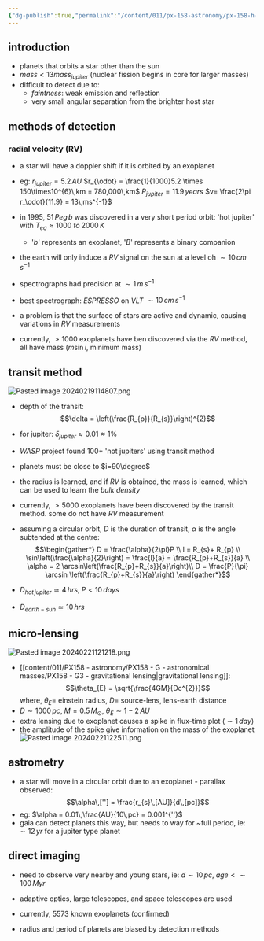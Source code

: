```yaml
---
{"dg-publish":true,"permalink":"/content/011/px-158-astronomy/px-158-h-the-solar-system-and-exoplantes/px-158-h4-exoplanets/","noteIcon":"1","created":"2024-11-25T10:50:32.000+00:00","updated":"2024-11-26T20:13:55.025+00:00"}
---
```


## introduction
- planets that orbits a star other than the sun
- $mass<13mass_{jupiter}$ (nuclear fission begins in core for larger masses)
- difficult to detect due to:
	- *faintness*: weak emission and reflection
	- very small angular separation from the brighter host star
## methods of detection
### radial velocity (RV)
- a star will have a doppler shift if it is orbited by an exoplanet
- eg:
		$r_{jupiter}=5.2\,AU$
		$r_{\odot} = \frac{1}{1000}5.2 \times 150\times10^{6}\,km = 780,000\,km$
		$P_{jupiter}= 11.9\,years$
		$v= \frac{2\pi r_\odot}{11.9} = 13\,ms^{-1}$

- in $1995$, $51\,Peg\,b$ was discovered in a very short period orbit: 'hot jupiter' with $T_{eq}\approx 1000\;to\;2000\,K$ 
	- '$b$' represents an exoplanet, '$B$' represents a binary companion
- the earth will only induce a *RV* signal on the sun at a level oh $\sim 10\,cm\,s^{-1}$
- spectrographs had precision at $\sim 1\,m\,s^{-1}$
- best spectrograph: *ESPRESSO* on *VLT* $\sim 10\,cm\,s^{-1}$
- a problem is that the surface of stars are active and dynamic, causing variations in *RV* measurements
- currently, $>1000$ exoplanets have ben discovered via the *RV* method, all have mass ($m\sin i$, minimum mass) 
## transit method
![Pasted image 20240219114807.png](/img/user/pics/Pasted%20image%2020240219114807.png)
- depth of the transit: 
$$\delta = \left(\frac{R_{p}}{R_{s}}\right)^{2}$$
- for jupiter: $\delta_{jupiter} \approx 0.01 \approx 1\%$
- *WASP* project found $100+$ 'hot jupiters' using transit method
- planets must be close to $i=90\degree$
- the radius is learned, and if *RV* is obtained, the mass is learned, which can be used to learn the *bulk density*
- currently, $>5000$ exoplanets have been discovered by the transit method. some do not have *RV* measurement

- assuming a circular orbit, $D$ is the duration of transit, $\alpha$ is the angle subtended at the centre: 
$$\begin{gather*}
		D = \frac{\alpha}{2\pi}P \\
		l = R_{s}+ R_{p} \\
		\sin\left(\frac{\alpha}{2}\right) = \frac{l}{a} = \frac{R_{p}+R_{s}}{a} \\
		\alpha = 2 \arcsin\left(\frac{R_{p}+R_{s}}{a}\right)\\
		D = \frac{P}{\pi} \arcsin \left(\frac{R_{p}+R_{s}}{a}\right)
	\end{gather*}$$
- $D_{hot\,jupiter} \simeq 4\,hrs,\; P<10\,days$
- $D_{earth-sun} \simeq 10\,hrs$
## micro-lensing
![Pasted image 20240221121218.png](/img/user/pics/Pasted%20image%2020240221121218.png)
- [[content/011/PX158 - astronomy/PX158 - G - astronomical masses/PX158 - G3 - gravitational lensing\|gravitational lensing]]: 
$$\theta_{E} = \sqrt{\frac{4GM}{Dc^{2}}}$$
	where, $\theta_{E}=$ einstein radius, $D=$ source-lens, lens-earth distance
- $D\sim 1000\,pc$, $M=0.5\,M_\odot$, $\theta_{E}\sim 1-2\,AU$
- extra lensing due to exoplanet causes a spike in flux-time plot ($\sim 1\,day$)
- the amplitude of the spike give information on the mass of the exoplanet
![Pasted image 20240221122511.png](/img/user/pics/Pasted%20image%2020240221122511.png)
## astrometry
- a star will move in a circular orbit due to an exoplanet - parallax observed: 
$$\alpha\,[''] = \frac{r_{s}\,[AU]}{d\,[pc]}$$
- eg: $\alpha = 0.01\,\frac{AU}{10\,pc} = 0.001^{''}$
- gaia can detect planets this way, but needs to way for ~full period, ie: $\sim12\,yr$ for a jupiter type planet
## direct imaging
- need to observe very nearby and young stars, ie: $d\sim 10\,pc,\; age<\sim100\,Myr$
- adaptive optics, large telescopes, and space telescopes are used

- currently, $5573$ known exoplanets (confirmed)
- radius and period of planets are biased by detection methods
